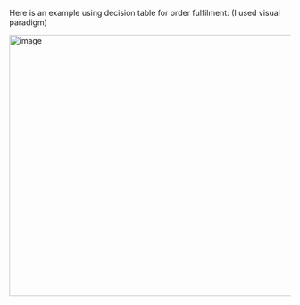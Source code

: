 Here is an example using decision table for order fulfilment: (I used visual paradigm)

<img width="1126" height="469" alt="image" src="https://github.com/user-attachments/assets/9315fbb5-96dd-4a5e-b1b1-558ec4dd44a3" />
